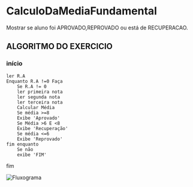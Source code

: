 # CalculoDaMediaFundamental
Mostrar se aluno foi APROVADO,REPROVADO ou está de RECUPERACAO.
##  ALGORITMO DO EXERCICIO
### início
	ler R.A
	Enquanto R.A !=0 Faça
		Se R.A != 0
		ler primeira nota
		ler segunda nota
		ler terceira nota
		Calcular Média
		Se média >=8
		Exibe 'Aprovado'
		Se Média >6 E <8
		Exibe 'Recuperação'
		Se média <=6
		Exibe 'Reprovado'
	fim enquanto
		Se não
		exibe 'FIM'
fim

![Fluxograma](https://user-images.githubusercontent.com/64235507/168470529-54f02744-d92a-411e-9004-ea5738979cb2.png)
